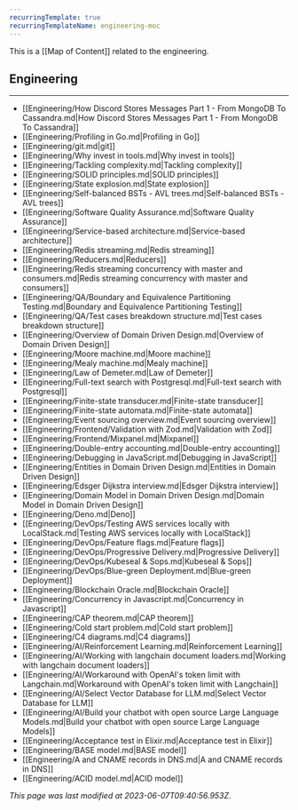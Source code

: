 ```yaml
---
recurringTemplate: true
recurringTemplateName: engineering-moc
---
```


This is a [[Map of Content]] related to the engineering.

## Engineering
---
- [[Engineering/How Discord Stores Messages  Part 1 - From MongoDB To Cassandra.md|How Discord Stores Messages  Part 1 - From MongoDB To Cassandra]]
- [[Engineering/Profiling in Go.md|Profiling in Go]]
- [[Engineering/git.md|git]]
- [[Engineering/Why invest in tools.md|Why invest in tools]]
- [[Engineering/Tackling complexity.md|Tackling complexity]]
- [[Engineering/SOLID principles.md|SOLID principles]]
- [[Engineering/State explosion.md|State explosion]]
- [[Engineering/Self-balanced BSTs - AVL trees.md|Self-balanced BSTs - AVL trees]]
- [[Engineering/Software Quality Assurance.md|Software Quality Assurance]]
- [[Engineering/Service-based architecture.md|Service-based architecture]]
- [[Engineering/Redis streaming.md|Redis streaming]]
- [[Engineering/Reducers.md|Reducers]]
- [[Engineering/Redis streaming concurrency with master and consumers.md|Redis streaming concurrency with master and consumers]]
- [[Engineering/QA/Boundary and Equivalence Partitioning Testing.md|Boundary and Equivalence Partitioning Testing]]
- [[Engineering/QA/Test cases breakdown structure.md|Test cases breakdown structure]]
- [[Engineering/Overview of Domain Driven Design.md|Overview of Domain Driven Design]]
- [[Engineering/Moore machine.md|Moore machine]]
- [[Engineering/Mealy machine.md|Mealy machine]]
- [[Engineering/Law of Demeter.md|Law of Demeter]]
- [[Engineering/Full-text search with Postgresql.md|Full-text search with Postgresql]]
- [[Engineering/Finite-state transducer.md|Finite-state transducer]]
- [[Engineering/Finite-state automata.md|Finite-state automata]]
- [[Engineering/Event sourcing overview.md|Event sourcing overview]]
- [[Engineering/Frontend/Validation with Zod.md|Validation with Zod]]
- [[Engineering/Frontend/Mixpanel.md|Mixpanel]]
- [[Engineering/Double-entry accounting.md|Double-entry accounting]]
- [[Engineering/Debugging in JavaScript.md|Debugging in JavaScript]]
- [[Engineering/Entities in Domain Driven Design.md|Entities in Domain Driven Design]]
- [[Engineering/Edsger Dijkstra interview.md|Edsger Dijkstra interview]]
- [[Engineering/Domain Model in Domain Driven Design.md|Domain Model in Domain Driven Design]]
- [[Engineering/Deno.md|Deno]]
- [[Engineering/DevOps/Testing AWS services locally with LocalStack.md|Testing AWS services locally with LocalStack]]
- [[Engineering/DevOps/Feature flags.md|Feature flags]]
- [[Engineering/DevOps/Progressive Delivery.md|Progressive Delivery]]
- [[Engineering/DevOps/Kubeseal & Sops.md|Kubeseal & Sops]]
- [[Engineering/DevOps/Blue-green Deployment.md|Blue-green Deployment]]
- [[Engineering/Blockchain Oracle.md|Blockchain Oracle]]
- [[Engineering/Concurrency in Javascript.md|Concurrency in Javascript]]
- [[Engineering/CAP theorem.md|CAP theorem]]
- [[Engineering/Cold start problem.md|Cold start problem]]
- [[Engineering/C4 diagrams.md|C4 diagrams]]
- [[Engineering/AI/Reinforcement Learning.md|Reinforcement Learning]]
- [[Engineering/AI/Working with langchain document loaders.md|Working with langchain document loaders]]
- [[Engineering/AI/Workaround with OpenAI's token limit with Langchain.md|Workaround with OpenAI's token limit with Langchain]]
- [[Engineering/AI/Select Vector Database for LLM.md|Select Vector Database for LLM]]
- [[Engineering/AI/Build your chatbot with open source Large Language Models.md|Build your chatbot with open source Large Language Models]]
- [[Engineering/Acceptance test in Elixir.md|Acceptance test in Elixir]]
- [[Engineering/BASE model.md|BASE model]]
- [[Engineering/A and CNAME records in DNS.md|A and CNAME records in DNS]]
- [[Engineering/ACID model.md|ACID model]]


*This page was last modified at 2023-06-07T09:40:56.953Z*.
